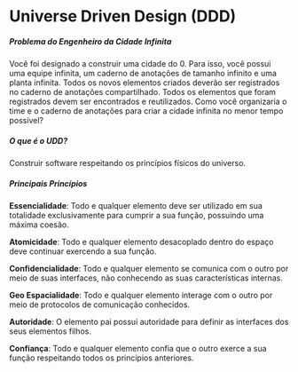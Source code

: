 # Universe Driven Design (DDD)

##### Problema do Engenheiro da Cidade Infinita

Você foi designado a construir uma cidade do 0. Para isso, você possui uma equipe infinita, um caderno de anotações de tamanho infinito e uma planta infinita. Todos os novos elementos criados deverão ser registrados no caderno de anotações compartilhado. Todos os elementos que foram registrados devem ser encontrados e reutilizados. Como você organizaria o time e o caderno de anotações para criar a cidade infinita no menor tempo possível?

##### O que é o UDD?

Construir software respeitando os princípios físicos do universo.


##### Principais Princípios

**Essencialidade**: Todo e qualquer elemento deve ser utilizado em sua totalidade exclusivamente para cumprir a sua função, possuindo uma máxima coesão.

**Atomicidade**: Todo e qualquer elemento desacoplado dentro do espaço deve continuar exercendo a sua função.

**Confidencialidade**: Todo e qualquer elemento se comunica com o outro por meio de suas interfaces, não conhecendo as suas características internas.

**Geo Espacialidade**:  Todo e qualquer elemento interage com o outro por meio de protocolos de comunicação conhecidos.

**Autoridade**:  O elemento pai possui autoridade para definir as interfaces dos seus elementos filhos.

**Confiança**:  Todo e qualquer elemento confia que o outro exerce a sua função respeitando todos os princípios anteriores.
